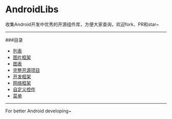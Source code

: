 # AndroidLibs

收集Android开发中优秀的开源组件库，方便大家查询，欢迎fork、PR和star~

---

###目录

- [列表](https://github.com/XXApple/AndroidLibs/tree/master/%E5%88%97%E8%A1%A8)
- [图片框架](https://github.com/XXApple/AndroidLibs/tree/master/%E5%9B%BE%E7%89%87%E6%A1%86%E6%9E%B6)
- [图表](https://github.com/XXApple/AndroidLibs/tree/master/%E5%9B%BE%E8%A1%A8)
- [完整开源项目](https://github.com/XXApple/AndroidLibs/tree/master/%E5%AE%8C%E6%95%B4%E9%A1%B9%E7%9B%AE)
- [开发框架](https://github.com/XXApple/AndroidLibs/tree/master/%E9%A1%B9%E7%9B%AE%E6%A1%86%E6%9E%B6)
- [网络框架](https://github.com/XXApple/AndroidLibs/tree/master/%E7%BD%91%E7%BB%9C%E6%A1%86%E6%9E%B6)
- [自定义控件](https://github.com/XXApple/AndroidLibs/tree/master/%E8%87%AA%E5%AE%9A%E4%B9%89%E6%8E%A7%E4%BB%B6)
- [菜单](https://github.com/XXApple/AndroidLibs/tree/master/%E8%8F%9C%E5%8D%95)


---

For better Android developing~




